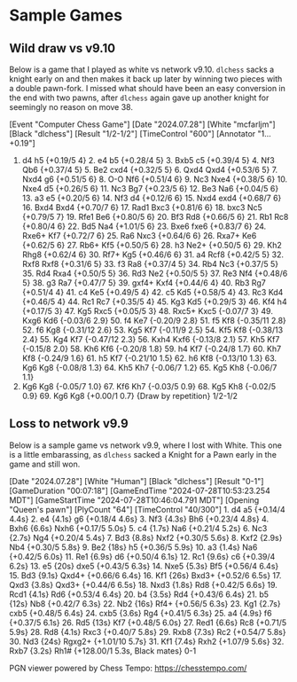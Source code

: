 # Sample Games

<link href="https://c2a.chesstempo.com/pgnviewer/v2.5/pgnviewerext.vers1.css" media="all" rel="stylesheet" crossorigin>
<script defer language="javascript" src="https://c1a.chesstempo.com/pgnviewer/v2.5/pgnviewerext.bundle.vers1.js" crossorigin></script>

<link
href="https://c1a.chesstempo.com/fonts/MaterialIcons-Regular.woff2"
rel="stylesheet" crossorigin>

## Wild draw vs v9.10

Below is a game that I played as white vs network v9.10.  `dlchess` sacks a knight early
on and then makes it back up later by winning two pieces with a double pawn-fork.  I
missed what should have been an easy conversion in the end with two pawns, after
`dlchess` again gave up another knight for seemingly no reason on move 38.

<ct-pgn-viewer>[Event "Computer Chess Game"]
[Date "2024.07.28"]
[White "mcfarljm"]
[Black "dlchess"]
[Result "1/2-1/2"]
[TimeControl "600"]
[Annotator "1... +0.19"]
1. d4 h5 {+0.19/5 4} 2. e4 b5 {+0.28/4 5} 3. Bxb5 c5 {+0.39/4 5} 4. Nf3 Qb6
{+0.37/4 5} 5. Be2 cxd4 {+0.32/5 5} 6. Qxd4 Qxd4 {+0.53/6 5} 7. Nxd4 g6
{+0.51/5 6} 8. O-O Nf6 {+0.51/4 6} 9. Nc3 Nxe4 {+0.38/5 6} 10. Nxe4 d5
{+0.26/5 6} 11. Nc3 Bg7 {+0.23/5 6} 12. Be3 Na6 {+0.04/5 6} 13. a3 e5
{+0.20/5 6} 14. Nf3 d4 {+0.12/6 6} 15. Nxd4 exd4 {+0.68/7 6} 16. Bxd4 Bxd4
{+0.70/7 6} 17. Rad1 Bxc3 {+0.81/6 6} 18. bxc3 Nc5 {+0.79/5 7} 19. Rfe1 Be6
{+0.80/5 6} 20. Bf3 Rd8 {+0.66/5 6} 21. Rb1 Rc8 {+0.80/4 6} 22. Bd5 Na4
{+1.01/5 6} 23. Bxe6 fxe6 {+0.83/7 6} 24. Rxe6+ Kf7 {+0.72/7 6} 25. Ra6
Nxc3 {+0.64/6 6} 26. Rxa7+ Ke6 {+0.62/5 6} 27. Rb6+ Kf5 {+0.50/5 6} 28. h3
Ne2+ {+0.50/5 6} 29. Kh2 Rhg8 {+0.62/4 6} 30. Rf7+ Kg5 {+0.46/6 6} 31. a4
Rcf8 {+0.42/5 5} 32. Rxf8 Rxf8 {+0.31/6 5} 33. f3 Ra8 {+0.37/4 5} 34. Rb4
Nc3 {+0.37/5 5} 35. Rd4 Rxa4 {+0.50/5 5} 36. Rd3 Ne2 {+0.50/5 5} 37. Re3
Nf4 {+0.48/6 5} 38. g3 Ra7 {+0.47/7 5} 39. gxf4+ Kxf4 {+0.44/6 4} 40. Rb3
Rg7 {+0.51/4 4} 41. c4 Ke5 {+0.49/5 4} 42. c5 Kd5 {+0.58/5 4} 43. Rc3 Kd4
{+0.46/5 4} 44. Rc1 Rc7 {+0.35/5 4} 45. Kg3 Kd5 {+0.29/5 3} 46. Kf4 h4
{+0.17/5 3} 47. Kg5 Rxc5 {+0.05/5 3} 48. Rxc5+ Kxc5 {-0.07/7 3} 49. Kxg6
Kd6 {-0.03/6 2.9} 50. f4 Ke7 {-0.20/9 2.8} 51. f5 Kf8 {-0.35/11 2.8} 52. f6
Kg8 {-0.31/12 2.6} 53. Kg5 Kf7 {-0.11/9 2.5} 54. Kf5 Kf8 {-0.38/13 2.4} 55.
Kg4 Kf7 {-0.47/12 2.3} 56. Kxh4 Kxf6 {-0.13/8 2.1} 57. Kh5 Kf7
{-0.15/8 2.0} 58. Kh6 Kf6 {-0.20/8 1.8} 59. h4 Kf7 {-0.24/8 1.7} 60. Kh7
Kf8 {-0.24/9 1.6} 61. h5 Kf7 {-0.21/10 1.5} 62. h6 Kf8 {-0.13/10 1.3} 63.
Kg6 Kg8 {-0.08/8 1.3} 64. Kh5 Kh7 {-0.06/7 1.2} 65. Kg5 Kh8 {-0.06/7 1.1}
66. Kg6 Kg8 {-0.05/7 1.0} 67. Kf6 Kh7 {-0.03/5 0.9} 68. Kg5 Kh8
{-0.02/5 0.9} 69. Kg6 Kg8 {+0.00/1 0.7}
{Draw by repetition} 1/2-1/2
</ct-pgn-viewer>



## Loss to network v9.9

Below is a sample game vs network v9.9, where I lost with White.  This one is a little
embarassing, as `dlchess` sacked a Knight for a Pawn early in the game and still won.

<ct-pgn-viewer>
[Date "2024.07.28"]
[White "Human"]
[Black "dlchess"]
[Result "0-1"]
[GameDuration "00:07:18"]
[GameEndTime "2024-07-28T10:53:23.254 MDT"]
[GameStartTime "2024-07-28T10:46:04.791 MDT"]
[Opening "Queen's pawn"]
[PlyCount "64"]
[TimeControl "40/300"]
1. d4 a5 {+0.14/4 4.4s} 2. e4 {4.1s} g6 {+0.18/4 4.6s} 3. Nf3 {4.3s}
Bh6 {+0.23/4 4.8s} 4. Bxh6 {6.6s} Nxh6 {+0.17/5 5.0s} 5. c4 {1.7s}
Na6 {+0.21/4 5.2s} 6. Nc3 {2.7s} Ng4 {+0.20/4 5.4s} 7. Bd3 {8.8s}
Nxf2 {+0.30/5 5.6s} 8. Kxf2 {2.9s} Nb4 {+0.30/5 5.8s} 9. Be2 {18s}
h5 {+0.36/5 5.9s} 10. a3 {1.4s} Na6 {+0.42/5 6.0s} 11. Re1 {6.9s}
d6 {+0.50/4 6.1s} 12. Rc1 {9.6s} c6 {+0.39/4 6.2s} 13. e5 {20s}
dxe5 {+0.43/5 6.3s} 14. Nxe5 {5.3s} Bf5 {+0.56/4 6.4s} 15. Bd3 {9.1s}
Qxd4+ {+0.66/6 6.4s} 16. Kf1 {26s} Bxd3+ {+0.52/6 6.5s} 17. Qxd3 {3.8s}
Qxd3+ {+0.44/6 6.5s} 18. Nxd3 {1.8s} Rd8 {+0.42/5 6.6s} 19. Rcd1 {4.1s}
Rd6 {+0.53/4 6.4s} 20. b4 {3.5s} Rd4 {+0.43/6 6.4s} 21. b5 {12s}
Nb8 {+0.42/7 6.3s} 22. Nb2 {16s} Rf4+ {+0.56/5 6.3s} 23. Kg1 {2.7s}
cxb5 {+0.48/5 6.4s} 24. cxb5 {3.6s} Rg4 {+0.41/5 6.3s} 25. a4 {4.9s}
f6 {+0.37/5 6.1s} 26. Rd5 {13s} Kf7 {+0.48/5 6.0s} 27. Red1 {6.6s}
Rc8 {+0.71/5 5.9s} 28. Rd8 {4.1s} Rxc3 {+0.40/7 5.8s} 29. Rxb8 {7.3s}
Rc2 {+0.54/7 5.8s} 30. Nd3 {24s} Rgxg2+ {+1.01/10 5.7s} 31. Kf1 {7.4s}
Rxh2 {+1.07/9 5.6s} 32. Rxb7 {3.2s} Rh1# {+128.00/1 5.3s, Black mates} 0-1
</ct-pgn-viewer>

PGN viewer powered by Chess Tempo: <https://chesstempo.com/> 

